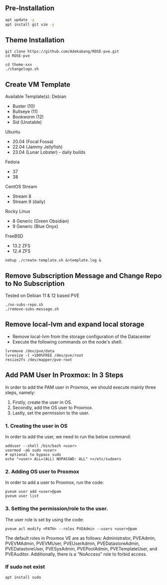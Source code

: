 ## Pre-Installation

```sh
apt update -y
apt install git vim -y
```

## Theme Installation
```
git clone https://github.com/Adekabang/ROSE-pve.git
cd ROSE-pve

cd theme-xxx
./changelogo.sh
```

## Create VM Template 
Available Template(s):
Debian
* Buster (10)
* Bullseye (11)
* Bookworm (12)
* Sid (Unstable)

Ubuntu
* 20.04 (Focal Fossa)
* 22.04 (Jammy Jellyfish)
* 23.04 (Lunar Lobster) - daily builds

Fedora 
* 37
* 38

CentOS Stream
* Stream 8
* Stream 9 (daily)

Rocky Linux
* 8 Generic (Green Obsidian)
* 9 Generic (Blue Onyx)

FreeBSD
* 13.2 ZFS
* 12.4 ZFS
```
nohup ./create-template.sh &>template.log &
```

## Remove Subscription Message and Change Repo to No Subscription
Tested on Debian 11 & 12 based PVE
```
./no-subs-repo.sh
./remove-subs-message.sh
```

## Remove local-lvm and expand local storage

- Remove local-lvm from the storage configuration of the Datacenter
- Execute the following commands on the node's shell:
```
lvremove /dev/pve/data
lvresize -l +100%FREE /dev/pve/root
resize2fs /dev/mapper/pve-root
```

## Add PAM User In Proxmox: In 3 Steps
In order to add the PAM user in Proxmox, we should execute mainly three steps, namely:

1. Firstly, create the user in OS. 
2. Secondly, add the OS user to Proxmox. 
3. Lastly, set the permission to the user. 


### 1. Creating the user in OS
In order to add the user, we need to run the below command:
```
adduser --shell /bin/bash <user>
usermod -aG sudo <user>
# optional to bypass sudo
echo "<user> ALL=(ALL) NOPASSWD: ALL" >>/etc/sudoers
```

### 2. Adding OS user to Proxmox
In order to add a user to Proxmox, run the code:
```
pveum user add <user>@pam
pveum user list
```

### 3. Setting the permission/role to the user.
The user role is set by using the code:
```
pveum acl modify <PATH> --roles PVEAdmin --users <user>@pam
```

The default roles in Proxmox VE are as follows: Administrator, PVEAdmin, PVEVMAdmin, PVEVMUser, PVEUserAdmin, PVEDatastoreAdmin, PVEDatastoreUser, PVESysAdmin, PVEPoolAdmin, PVETemplateUser, and PVEAuditor. Additionally, there is a “NoAccess” role to forbid access.

### If sudo not exist
```
apt install sudo
```
